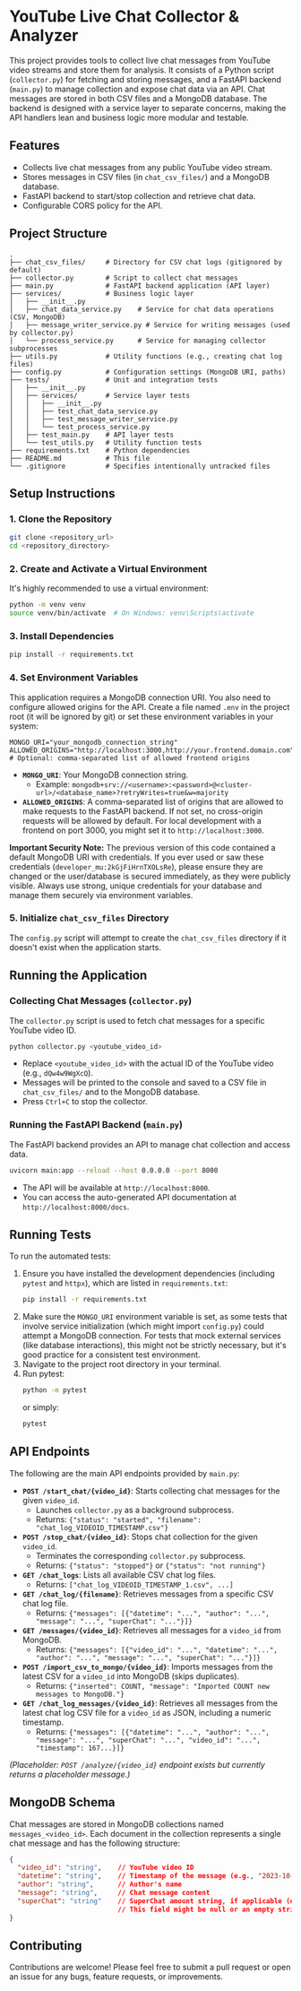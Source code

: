 # YouTube Live Chat Collector & Analyzer

This project provides tools to collect live chat messages from YouTube video streams and store them for analysis. It consists of a Python script (`collector.py`) for fetching and storing messages, and a FastAPI backend (`main.py`) to manage collection and expose chat data via an API. Chat messages are stored in both CSV files and a MongoDB database. The backend is designed with a service layer to separate concerns, making the API handlers lean and business logic more modular and testable.

## Features

*   Collects live chat messages from any public YouTube video stream.
*   Stores messages in CSV files (in `chat_csv_files/`) and a MongoDB database.
*   FastAPI backend to start/stop collection and retrieve chat data.
*   Configurable CORS policy for the API.

## Project Structure

```
.
├── chat_csv_files/     # Directory for CSV chat logs (gitignored by default)
├── collector.py        # Script to collect chat messages
├── main.py             # FastAPI backend application (API layer)
├── services/           # Business logic layer
│   ├── __init__.py
│   ├── chat_data_service.py    # Service for chat data operations (CSV, MongoDB)
│   ├── message_writer_service.py # Service for writing messages (used by collector.py)
│   └── process_service.py      # Service for managing collector subprocesses
├── utils.py            # Utility functions (e.g., creating chat log files)
├── config.py           # Configuration settings (MongoDB URI, paths)
├── tests/              # Unit and integration tests
│   ├── __init__.py
│   ├── services/       # Service layer tests
│   │   ├── __init__.py
│   │   ├── test_chat_data_service.py
│   │   ├── test_message_writer_service.py
│   │   └── test_process_service.py
│   ├── test_main.py    # API layer tests
│   └── test_utils.py   # Utility function tests
├── requirements.txt    # Python dependencies
├── README.md           # This file
└── .gitignore          # Specifies intentionally untracked files
```

## Setup Instructions

### 1. Clone the Repository

```bash
git clone <repository_url>
cd <repository_directory>
```

### 2. Create and Activate a Virtual Environment

It's highly recommended to use a virtual environment:

```bash
python -m venv venv
source venv/bin/activate  # On Windows: venv\Scripts\activate
```

### 3. Install Dependencies

```bash
pip install -r requirements.txt
```

### 4. Set Environment Variables

This application requires a MongoDB connection URI. You also need to configure allowed origins for the API. Create a file named `.env` in the project root (it will be ignored by git) or set these environment variables in your system:

```
MONGO_URI="your_mongodb_connection_string"
ALLOWED_ORIGINS="http://localhost:3000,http://your.frontend.domain.com" # Optional: comma-separated list of allowed frontend origins
```

*   **`MONGO_URI`**: Your MongoDB connection string.
    *   Example: `mongodb+srv://<username>:<password>@<cluster-url>/<database_name>?retryWrites=true&w=majority`
*   **`ALLOWED_ORIGINS`**: A comma-separated list of origins that are allowed to make requests to the FastAPI backend. If not set, no cross-origin requests will be allowed by default. For local development with a frontend on port 3000, you might set it to `http://localhost:3000`.

**Important Security Note:** The previous version of this code contained a default MongoDB URI with credentials. If you ever used or saw these credentials (`developer_mu:2kGjFiHrnTXOLsRe`), please ensure they are changed or the user/database is secured immediately, as they were publicly visible. Always use strong, unique credentials for your database and manage them securely via environment variables.

### 5. Initialize `chat_csv_files` Directory
The `config.py` script will attempt to create the `chat_csv_files` directory if it doesn't exist when the application starts.

## Running the Application

### Collecting Chat Messages (`collector.py`)

The `collector.py` script is used to fetch chat messages for a specific YouTube video ID.

```bash
python collector.py <youtube_video_id>
```

*   Replace `<youtube_video_id>` with the actual ID of the YouTube video (e.g., `dQw4w9WgXcQ`).
*   Messages will be printed to the console and saved to a CSV file in `chat_csv_files/` and to the MongoDB database.
*   Press `Ctrl+C` to stop the collector.

### Running the FastAPI Backend (`main.py`)

The FastAPI backend provides an API to manage chat collection and access data.

```bash
uvicorn main:app --reload --host 0.0.0.0 --port 8000
```

*   The API will be available at `http://localhost:8000`.
*   You can access the auto-generated API documentation at `http://localhost:8000/docs`.

## Running Tests

To run the automated tests:

1.  Ensure you have installed the development dependencies (including `pytest` and `httpx`), which are listed in `requirements.txt`:
    ```bash
    pip install -r requirements.txt
    ```
2.  Make sure the `MONGO_URI` environment variable is set, as some tests that involve service initialization (which might import `config.py`) could attempt a MongoDB connection. For tests that mock external services (like database interactions), this might not be strictly necessary, but it's good practice for a consistent test environment.
3.  Navigate to the project root directory in your terminal.
4.  Run pytest:
    ```bash
    python -m pytest
    ```
    or simply:
    ```bash
    pytest
    ```

## API Endpoints

The following are the main API endpoints provided by `main.py`:

*   **`POST /start_chat/{video_id}`**: Starts collecting chat messages for the given `video_id`.
    *   Launches `collector.py` as a background subprocess.
    *   Returns: `{"status": "started", "filename": "chat_log_VIDEOID_TIMESTAMP.csv"}`
*   **`POST /stop_chat/{video_id}`**: Stops chat collection for the given `video_id`.
    *   Terminates the corresponding `collector.py` subprocess.
    *   Returns: `{"status": "stopped"}` or `{"status": "not running"}`
*   **`GET /chat_logs`**: Lists all available CSV chat log files.
    *   Returns: `["chat_log_VIDEOID_TIMESTAMP_1.csv", ...]`
*   **`GET /chat_log/{filename}`**: Retrieves messages from a specific CSV chat log file.
    *   Returns: `{"messages": [{"datetime": "...", "author": "...", "message": "...", "superChat": "..."}]}`
*   **`GET /messages/{video_id}`**: Retrieves all messages for a `video_id` from MongoDB.
    *   Returns: `{"messages": [{"video_id": "...", "datetime": "...", "author": "...", "message": "...", "superChat": "..."}]}`
*   **`POST /import_csv_to_mongo/{video_id}`**: Imports messages from the latest CSV for a `video_id` into MongoDB (skips duplicates).
    *   Returns: `{"inserted": COUNT, "message": "Imported COUNT new messages to MongoDB."}`
*   **`GET /chat_log_messages/{video_id}`**: Retrieves all messages from the latest chat log CSV file for a `video_id` as JSON, including a numeric timestamp.
    *   Returns: `{"messages": [{"datetime": "...", "author": "...", "message": "...", "superChat": "...", "video_id": "...", "timestamp": 167...}]}`

*(Placeholder: `POST /analyze/{video_id}` endpoint exists but currently returns a placeholder message.)*

## MongoDB Schema

Chat messages are stored in MongoDB collections named `messages_<video_id>`. Each document in the collection represents a single chat message and has the following structure:

```json
{
  "video_id": "string",    // YouTube video ID
  "datetime": "string",    // Timestamp of the message (e.g., "2023-10-27 10:30:00")
  "author": "string",      // Author's name
  "message": "string",     // Chat message content
  "superChat": "string"    // SuperChat amount string, if applicable (e.g., "$5.00")
                           // This field might be null or an empty string if not a SuperChat.
}
```

## Contributing

Contributions are welcome! Please feel free to submit a pull request or open an issue for any bugs, feature requests, or improvements.
